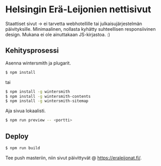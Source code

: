 # Helsingin Erä-Leijonien nettisivut

Staattiset sivut -> ei tarvetta webhotellille tai julkaisujärjestelmän päivityksille. Minimaalinen, nollasta kyhätty suhteellisen responsiivinen design. Mukana ei ole ainuttakaan JS-kirjastoa. :)

## Kehitysprosessi

Asenna wintersmith ja plugarit.

```bash
$ npm install
```
tai
```bash
$ npm install -g wintersmith
$ npm install -g wintersmith-contents
$ npm install -g wintersmith-sitemap
```

Aja sivua lokaalisti.

```bash
$ npm run preview -- <portti>
```

## Deploy

```bash
$ npm run build
```

Tee push masteriin, niin sivut päivittyvät @ https://eraleijonat.fi/.
